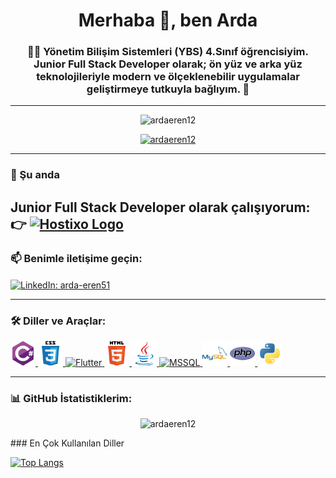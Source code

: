 <h1 align="center">Merhaba 👋, ben Arda</h1>
<h3 align="center">
👨‍💻 Yönetim Bilişim Sistemleri (YBS) 4.Sınıf öğrencisiyim. Junior Full Stack Developer olarak; 
ön yüz ve arka yüz teknolojileriyle modern ve ölçeklenebilir uygulamalar geliştirmeye tutkuyla bağlıyım. 🚀
</h3>

---

<p align="center">
  <img src="https://komarev.com/ghpvc/?username=ardaeren12&label=Profile%20views&color=0e75b6&style=flat" alt="ardaeren12" />
</p>

<p align="center">
  <a href="https://github.com/ryo-ma/github-profile-trophy">
    <img src="https://github-profile-trophy.vercel.app/?username=ardaeren12&theme=onedark" alt="ardaeren12" />
  </a>
</p>

---

### 💼 Şu anda
Junior Full Stack Developer olarak çalışıyorum:  
👉 [![Hostixo Logo](https://www.hostixo.com/hostixotm.png)](https://www.hostixo.com/)
---

### 📫 Benimle iletişime geçin:
<p align="left">
  <a href="https://linkedin.com/in/arda-eren51" target="_blank">
    <img align="center" src="https://raw.githubusercontent.com/rahuldkjain/github-profile-readme-generator/master/src/images/icons/Social/linked-in-alt.svg" alt="LinkedIn: arda-eren51" height="30" width="40"/>
  </a>
</p>

---

### 🛠️ Diller ve Araçlar:
<p align="left">
  <a href="https://www.w3schools.com/cs/" target="_blank" rel="noreferrer">
    <img src="https://raw.githubusercontent.com/devicons/devicon/master/icons/csharp/csharp-original.svg" alt="C#" width="40" height="40"/>
  </a>
  <a href="https://www.w3schools.com/css/" target="_blank" rel="noreferrer">
    <img src="https://raw.githubusercontent.com/devicons/devicon/master/icons/css3/css3-original-wordmark.svg" alt="CSS3" width="40" height="40"/>
  </a>
  <a href="https://flutter.dev" target="_blank" rel="noreferrer">
    <img src="https://www.vectorlogo.zone/logos/flutterio/flutterio-icon.svg" alt="Flutter" width="40" height="40"/>
  </a>
  <a href="https://www.w3.org/html/" target="_blank" rel="noreferrer">
    <img src="https://raw.githubusercontent.com/devicons/devicon/master/icons/html5/html5-original-wordmark.svg" alt="HTML5" width="40" height="40"/>
  </a>
  <a href="https://www.java.com" target="_blank" rel="noreferrer">
    <img src="https://raw.githubusercontent.com/devicons/devicon/master/icons/java/java-original.svg" alt="Java" width="40" height="40"/>
  </a>
  <a href="https://www.microsoft.com/tr-tr/sql-server" target="_blank" rel="noreferrer">
    <img src="https://www.svgrepo.com/show/303229/microsoft-sql-server-logo.svg" alt="MSSQL" width="40" height="40"/>
  </a>
  <a href="https://www.mysql.com/" target="_blank" rel="noreferrer">
    <img src="https://raw.githubusercontent.com/devicons/devicon/master/icons/mysql/mysql-original-wordmark.svg" alt="MySQL" width="40" height="40"/>
  </a>
  <a href="https://www.php.net" target="_blank" rel="noreferrer">
    <img src="https://raw.githubusercontent.com/devicons/devicon/master/icons/php/php-original.svg" alt="PHP" width="40" height="40"/>
  </a>
  <a href="https://www.python.org" target="_blank" rel="noreferrer">
    <img src="https://raw.githubusercontent.com/devicons/devicon/master/icons/python/python-original.svg" alt="Python" width="40" height="40"/>
  </a>
</p>

---

### 📊 GitHub İstatistiklerim:
<p align="center">
  <img src="https://github-readme-stats.vercel.app/api?username=ardaeren12&show_icons=true&theme=radical&locale=tr" alt="ardaeren12" />
</p>
### En Çok Kullanılan Diller

[![Top Langs](https://github-readme-stats.vercel.app/api/top-langs/?username=ArdaEren12&layout=compact&theme=vision-friendly-light)](https://github.com/anuraghazra/github-readme-stats)

